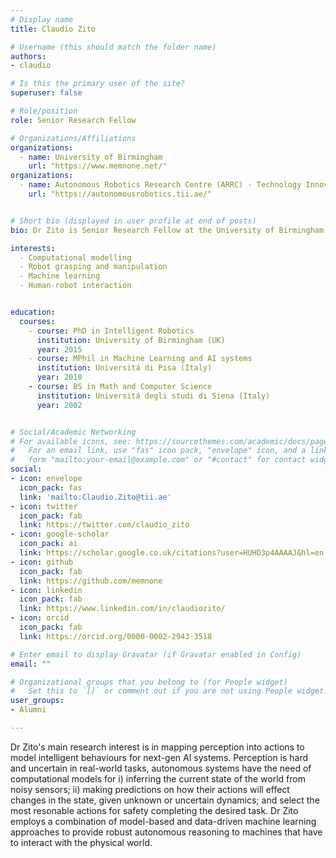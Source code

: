 ```yaml
---
# Display name
title: Claudio Zito

# Username (this should match the folder name)
authors:
- claudio

# Is this the primary user of the site?
superuser: false

# Role/position
role: Senior Research Fellow

# Organizations/Affiliations
organizations:
  - name: University of Birmingham
    url: "https://www.memnone.net/"
organizations:
  - name: Autonomous Robotics Research Centre (ARRC) - Technology Innovation Institute (TII)
    url: "https://autonomousrobotics.tii.ae/"


# Short bio (displayed in user profile at end of posts)
bio: Dr Zito is Senior Research Fellow at the University of Birmingham (UK) in the Centre for Computational Neuroscience and Cognitive Robotics, and Lead Scientist at the Technology Innovation Institute (UAE) in the Autonomous Robotics Research Centre. 

interests:
  - Computational modelling
  - Robot grasping and manipulation
  - Machine learning
  - Human-robot interaction


education:
  courses:
    - course: PhD in Intelligent Robotics
      institution: University of Birmingham (UK)
      year: 2015
    - course: MPhil in Machine Learning and AI systems
      institution: Universitá di Pisa (Italy)
      year: 2010
    - course: BS in Math and Computer Science
      institution: Universitá degli studi di Siena (Italy)
      year: 2002	  


# Social/Academic Networking
# For available icons, see: https://sourcethemes.com/academic/docs/page-builder/#icons
#   For an email link, use "fas" icon pack, "envelope" icon, and a link in the
#   form "mailto:your-email@example.com" or "#contact" for contact widget.
social:
- icon: envelope
  icon_pack: fas
  link: 'mailto:Claudio.Zito@tii.ae' 
- icon: twitter
  icon_pack: fab
  link: https://twitter.com/claudio_zito
- icon: google-scholar
  icon_pack: ai
  link: https://scholar.google.co.uk/citations?user=HUHD3p4AAAAJ&hl=en
- icon: github
  icon_pack: fab
  link: https://github.com/memnone
- icon: linkedin
  icon_pack: fab
  link: https://www.linkedin.com/in/claudiozito/
- icon: orcid
  icon_pack: fab  
  link: https://orcid.org/0000-0002-2943-3518

# Enter email to display Gravatar (if Gravatar enabled in Config)
email: ""

# Organizational groups that you belong to (for People widget)
#   Set this to `[]` or comment out if you are not using People widget.
user_groups:
- Alumni

---
```

Dr Zito's main research interest is in mapping perception into actions to model intelligent behaviours for next-gen AI systems. Perception is hard and uncertain in real-world tasks, autonomous systems have the need of computational models for i) inferring the current state of the world from noisy sensors; ii) making predictions on how their actions will effect changes in the state, given unknown or uncertain dynamics; and select the most resonable actions for safety completing the desired task. Dr Zito employs a combination of model-based and data-driven machine learning approaches to provide robust autonomous reasoning to machines that have to interact with the physical world.  




